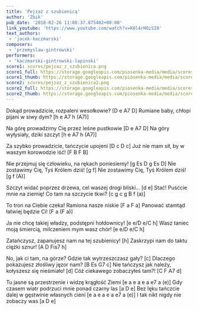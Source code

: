 ```yaml
---
title: 'Pejzaż z szubienicą'
author: 'Zbik'
pub_date: '2018-02-26 11:08:37.875402+00:00'
link_youtube: 'https://www.youtube.com/watch?v=K0l4rHOiSI0'
text_authors:
 - 'jacek-kaczmarski'
composers:
 - 'przemyslaw-gintrowski'
performers:
 - 'kaczmarski-gintrowski-lapinski'
score1: scores/pejzaz_z_szubienica.png
score1_full: https://storage.googleapis.com/piosenka-media/media/scores/pejzaz_z_szubienica.png
score1_thumb: https://storage.googleapis.com/piosenka-media/media/scores/pejzaz_z_szubienica.png.180x0_q85_upscale.png
score2: scores/pejzaz_z_szubienica2.png
score2_full: https://storage.googleapis.com/piosenka-media/media/scores/pejzaz_z_szubienica2.png
score2_thumb: https://storage.googleapis.com/piosenka-media/media/scores/pejzaz_z_szubienica2.png.180x0_q85_upscale.png
---
```


Dokąd prowadzicie, rozpaleni wesołkowie? [D e A7 D]
Rumiane baby, chłopi pijani w siwy dym? [h e A7 h (A7)]

Na górę prowadzimy Cię przez leśne pustkowie [D e A7 D]
Na góry wyłysiały, dziki szczyt [h e A7 h (A7)]

Za szybko prowadzicie, tańczycie upojeni [D c D c]
Już nie mam sił, by w waszym korowodzie iść! [F B F B]

Nie przejmuj się człowieku, na rękach poniesiemy! [g Es D g Es D]
Nie zostawimy Cię, Tyś Królem dziś! [g f]
Nie zostawimy Cię, Tyś Królem dziś! [g f (A)]

Szczyt widać poprzez drzewa, cel waszej drogi bliski… [d e]
Stać! Puśćcie mnie na ziemię! Co tam na szczycie tkwi? [c g c g B f (a)]

To tron na Ciebie czeka! Ramiona nasze niskie [F a F a]
Panować stamtąd łatwiej będzie Ci! [F a (F a)]

Ja nie chcę takiej władzy, podstępni hołdownicy! [e e/D e/C h]
Wasz taniec moją śmiercią, milczeniem mym wasz chór! [e e/D e/C h]

Zatańczysz, zapanujesz nam na tej szubienicy! [h]
Zaskrzypi nam do taktu ciężki sznur! [A D Fis7 h]

No, jak ci tam, na górze? Gdzie tak wytrzeszczasz gały? [c]
Dlaczego pokazujesz złośliwy jęzor nam? [B Es G7 c]
Nie tańczysz jak należy, kołyszesz się nieśmiało! [d]
Cóż ciekawego zobaczyłeś tam?! [C F A7 d]

Tu jasne są przestrzenie i widzę krągłość Ziemi [e a e a e a e7 a (e)]
Gdy czasem wiatr podrzuci mnie ponad czarny las [a D e]
Bez lęku tańczcie dalej w gęstwinie własnych cieni [e a e a e a e7 a (e)]
I tak nikt nigdy nie zobaczy was [a D e]